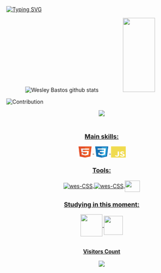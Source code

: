 [![Typing SVG](https://readme-typing-svg.herokuapp.com/?color=00bfbf&size=35&center=true&vCenter=true&width=1000&lines=HELLO,+MY+NAME+is+Wesley+Bastos;I'm+29+years+old;I+from+São+Paulo,+SP;I+study+systems+development+at+São+Judas;Be+Welcome!+:%29)](https://git.io/typing-svg)

<div align="center">  
  <img width="49%" height="195px" src="https://github-readme-stats.vercel.app/api?username=WesBastos&show_icons=true&count_private=true&hide_border=true&title_color=00bfbf&icon_color=00bfbf&text_color=c9d1d9&bg_color=0d1117" alt="Wesley Bastos github stats" /> 
  <img width="41%" height="195px" src="https://github-readme-stats.vercel.app/api/top-langs/?username=WesBastos&layout=compact&hide_border=true&title_color=00bfbf&text_color=00bfbf&bg_color=0d1117" />
</div>

![Contribution](https://activity-graph.herokuapp.com/graph?username=WesBastos&theme=gotham&hide_border=true&area=true)

<div align="center">  
<a href="https://www.instagram.com/wesbahr__/" target="_blank"><img src="https://img.shields.io/badge/-Instagram-%23E4405F?style=for-the-badge&logo=instagram&logoColor=white"</a>
</div> 
 
 <div align="center"style="display: inline_block"><br>

### Main skills:
<img align="center" alt="wes-HTML" height="30" width="40" src="https://raw.githubusercontent.com/devicons/devicon/master/icons/html5/html5-original.svg">
<img align="center" alt="wes-CSS" height="30" width="40" src="https://raw.githubusercontent.com/devicons/devicon/master/icons/css3/css3-original.svg">
<img align="center" alt="wes-Js" height="30" width="40" src= "https://raw.githubusercontent.com/devicons/devicon/master/icons/javascript/javascript-plain.svg">
             

### Tools:
<img align="center" alt="wes-CSS" height="30" width="40" src="https://cdn.jsdelivr.net/gh/devicons/devicon/icons/vscode/vscode-original.svg" />
<img align="center" alt="wes-CSS" height="30" width="40" src="https://cdn.jsdelivr.net/gh/devicons/devicon/icons/git/git-original.svg" />
<img align="center" lt="wes-CSS" height="30" width="40" src="https://cdn.jsdelivr.net/gh/devicons/devicon/icons/github/github-original-wordmark.svg" />


  
### Studying in this moment:
<img align="center" lt="wes-CSS" height="58" width="58" src="https://cdn.jsdelivr.net/gh/devicons/devicon/icons/java/java-original-wordmark.svg" /> 
<img align="center" lt="wes-CSS" height="50" width="50" src="https://cdn.jsdelivr.net/gh/devicons/devicon/icons/postgresql/postgresql-original-wordmark.svg" /> 



</div>


 

<div align="center">
<br><p align="centre"><b>Visitors Count</b></p>  
<p align="center"><img align="center" src="https://profile-counter.glitch.me/{WesBastos}/count.svg" /></p> 
<br></div>

